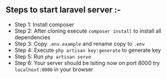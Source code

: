 ## Steps to start laravel server :- 

* Step 1: Install composer 
* Step 2: After cloning execute `composer install` to install all dependencies
* Step 3: Copy `.env.example` and rename copy to `.env`
* Step 4: Execute `php artisan key:generate` to generate key
* Step 5: Run `php artisan serve`
* Step 6: Your server should be lsiting now on port 8000 try `localhost:8000` in your browser
